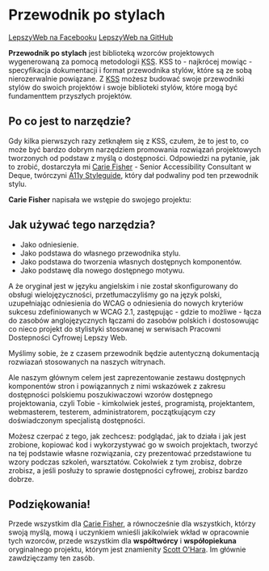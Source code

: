 <div><h1>Przewodnik po stylach</h1>
<div class="social-link-out">
  <a href="https://www.facebook.com/lepszyweb" target="_blank" class="social-link-facebook"><span class="visuallyhidden">LepszyWeb na Facebooku</span></a>
  <a href="https://github.com/lepszyweb" target="_blank" class="social-link-github"><span class="visuallyhidden">LepszyWeb na GitHub</span></a>
</div>
<p><strong>Przewodnik po stylach</strong> jest biblioteką wzorców projektowych wygenerowaną za pomocą metodologii <abbr title="Knyle Style Sheets">KSS</abbr>. KSS to - najkrócej mowiąc - specyfikacja dokumentacji i format przewodnika stylów, które są ze sobą nierozerwalnie powiązane. Z <a href="https://github.com/kneath/kss">KSS</a> możesz budować swoje przewodniki stylów do swoich projektów i swoje biblioteki stylów, które mogą być fundamenttem przyszłych projektów.</p>
<div class="break"></div>
<h2>Po co jest to narzędzie?</h2>
<p>Gdy kilka pierwszych razy zetknąłem się z KSS, czułem, że to jest to, co może być bardzo dobrym narzędziem promowania rozwiązań projektowych tworzonych od podstaw z myślą o dostępności.  Odpowiedzi na pytanie, jak to zrobić, dostarczyła mi <a href="https://twitter.com/cariefisher">Carie Fisher</a> - <span lang="en">Senior Accessibility Consultant</span> w Deque, twórczyni <a href="https://a11y-style-guide.com/style-guide/">A11y Styleguide</a>, który dał podwaliny pod ten przewodnik stylu.</p>
<p><strong>Carie Fisher</strong> napisała we wstępie do swojego projektu:</p>   
<div class="break"></div>
<div>
<h2>Jak używać tego narzędzia?</h2>
<ul>
<li>Jako odniesienie.</li>
<li>Jako podstawa do własnego przewodnika stylu.</li>
<li>Jako podstawa do tworzenia własnych dostępnych komponentów.</li>
<li>Jako podstawę dla nowego dostępnego motywu.</li>
</ul>
<p>A że oryginał jest w języku angielskim i nie został skonfigurowany do obsługi wielojęzyczności, przetłumaczyliśmy go na język polski, uzupełniając odniesienia do WCAG o&nbsp;odniesienia do nowych kryteriów sukcesu zdefiniowanych w WCAG 2.1, zastępując - gdzie to możliwe - łącza do zasobów anglojęzycznych łączami do zasobów polskich i&nbsp;dostosowując co nieco projekt do stylistyki stosowanej w&nbsp;serwisach Pracowni Dostepności Cyfrowej Lepszy Web. </p>
<p>Myślimy sobie, że z czasem przewodnik będzie autentyczną dokumentacją rozwiazań stosowanych na naszych witrynach.</p>
<p>Ale naszym głównym celem jest zaprezentowanie zestawu dostępnych komponentów stron i&nbsp;powiązannych z nimi wskazówek z&nbsp;zakresu dostępności polskiemu poszukiwaczowi wzorów dostępnego projektowania, czyli Tobie - kimkolwiek jesteś, programistą, projektantem, webmasterem, testerem, administratorem, początkującym czy doświadczonym specjalistą dostępności.</p>
<p>Możesz czerpać z tego, jak zechcesz: podglądać, jak to działa i jak jest zrobione, kopiować kod i wykorzystywać go w swoich projektach, tworzyć na tej podstawie własne rozwiązania, czy prezentować przedstawione tu wzory podczas szkoleń, warsztatów. Cokolwiek z tym zrobisz, dobrze zrobisz, a jeśli posłuży to sprawie dostępności cyfrowej, zrobisz   
bardzo dobrze.</p>
</div>

<div class="break"></div>
<div><h2>Podziękowania!</h2>
<p>Przede wszystkim dla <a href="https://twitter.com/cariefisher">Carie Fisher</a>, a&nbsp;równocześnie dla wszystkich, którzy swoją myślą, mową i uczynkiem wnieśli jakikolwiek wkład w opracownie tych wzorców, przede wszystkim dla <strong>współtwórcy</strong> i <strong>współopiekuna</strong> oryginalnego projektu, którym jest znamienity <a href ="https://github.com/scottaohara/" target="_blank">Scott O'Hara</a>. Im głównie zawdzięczamy ten zasób.</p>
</div>  
